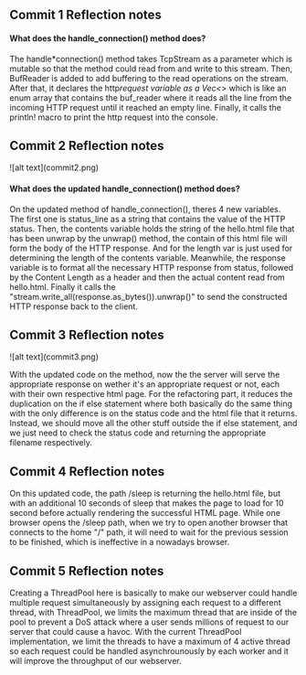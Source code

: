 <h2>Commit 1 Reflection notes</h2>
<h4>What does the handle_connection() method does?</h4>

The handle\*connection() method takes TcpStream as a parameter which is mutable so that the method could read from and write to this stream.
Then, BufReader is added to add buffering to the read operations on the stream.
After that, it declares the http*request variable as a Vec<*> which is like an enum array that contains the buf_reader where it reads all the line from the incoming HTTP request until it reached an empty line.
Finally, it calls the println! macro to print the http request into the console.

<h2>Commit 2 Reflection notes</h2>
![alt text](commit2.png)
<h4>What does the updated handle_connection() method does?</h4>
On the updated method of handle_connection(), theres 4 new variables. The first one is status_line as a string that contains the value of the HTTP status.
Then, the contents variable holds the string of the hello.html file that has been unwrap by the unwrap() method, the contain of this html file will form the body of the HTTP response.
And for the length var is just used for determining the length of the contents variable.
Meanwhile, the response variable is to format all the necessary HTTP response from status, followed by the Content Length as a header and then the actual content read from hello.html.
Finally it calls the "stream.write_all(response.as_bytes()).unwrap()" to send the constructed HTTP response back to the client.

<h2>Commit 3 Reflection notes</h2>
![alt text](commit3.png)

With the updated code on the method, now the the server will serve the appropriate response on wether it's an appropriate request or not, each with their own respective html page.
For the refactoring part, it reduces the duplication on the if else statement where both basically do the same thing with the only difference is on the status code and the html file that it returns. Instead, we should move all the other stuff outside the if else statement, and we just need to check the status code and returning the appropriate filename respectively.

<h2>Commit 4 Reflection notes</h2>
On this updated code, the path /sleep is returning the hello.html file, but with an additional 10 seconds of sleep that makes the page to load for 10 second before actually rendering the successful HTML page. While one browser opens the /sleep path, when we try to open another browser that connects to the home "/" path, it will need to wait for the previous session to be finished, which is ineffective in a nowadays browser.

<h2>Commit 5 Reflection notes</h2>
Creating a ThreadPool here is basically to make our webserver could handle multiple request simultaneously by assigning each request to a different thread, with ThreadPool, we limits the maximum thread that are inside of the pool to prevent a DoS attack where a user sends millions of request to our server that could cause a havoc. With the current ThreadPool implementation, we limit the threads to have a maximum of 4 active thread so each request could be handled asynchrounously by each worker and it will improve the throughput of our webserver.
